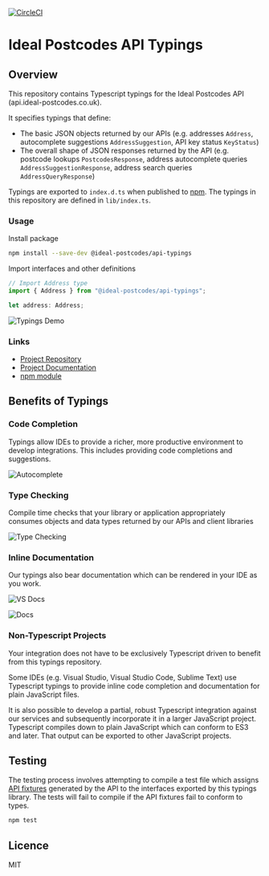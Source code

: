 [![CircleCI](https://circleci.com/gh/ideal-postcodes/api-typings.svg?style=svg)](https://circleci.com/gh/ideal-postcodes/api-typings)

# Ideal Postcodes API Typings

## Overview

This repository contains Typescript typings for the Ideal Postcodes API (api.ideal-postcodes.co.uk).

It specifies typings that define:

- The basic JSON objects returned by our APIs (e.g. addresses `Address`, autocomplete suggestions `AddressSuggestion`, API key status `KeyStatus`)
- The overall shape of JSON responses returned by the API (e.g. postcode lookups `PostcodesResponse`, address autocomplete queries `AddressSuggestionResponse`, address search queries `AddressQueryResponse`)

Typings are exported to `index.d.ts` when published to [npm](https://www.npmjs.com/package/@ideal-postcodes/api-typings). The typings in this repository are defined in `lib/index.ts`.

### Usage

Install package

```bash
npm install --save-dev @ideal-postcodes/api-typings
```

Import interfaces and other definitions

```typescript
// Import Address type
import { Address } from "@ideal-postcodes/api-typings";

let address: Address;
```

![Typings Demo](https://img.ideal-postcodes.co.uk/api-typings/demo.svg)

### Links

- [Project Repository](https://github.com/ideal-postcodes/api-typings)
- [Project Documentation](https://ideal-postcodes.github.io/api-typings)
- [npm module](https://www.npmjs.com/package/@ideal-postcodes/api-typings)

## Benefits of Typings

### Code Completion

Typings allow IDEs to provide a richer, more productive environment to develop integrations. This includes providing code completions and suggestions.

![Autocomplete](https://img.ideal-postcodes.co.uk/api-typings/autocomplete.png)

### Type Checking

Compile time checks that your library or application appropriately consumes objects and data types returned by our APIs and client libraries

![Type Checking](https://img.ideal-postcodes.co.uk/api-typings/type_checking.svg)

### Inline Documentation

Our typings also bear documentation which can be rendered in your IDE as you work.

![VS Docs](https://img.ideal-postcodes.co.uk/api-typings/documentation.png)

![Docs](https://img.ideal-postcodes.co.uk/api-typings/documentation.svg)

### Non-Typescript Projects

Your integration does not have to be exclusively Typescript driven to benefit from this typings repository. 

Some IDEs (e.g. Visual Studio, Visual Studio Code, Sublime Text) use Typescript typings to provide inline code completion and documentation for plain JavaScript files. 

It is also possible to develop a partial, robust Typescript integration against our services and subsequently incorporate it in a larger JavaScript project. Typescript compiles down to plain JavaScript which can conform to ES3 and later. That output can be exported to other JavaScript projects.

## Testing

The testing process involves attempting to compile a test file which assigns [API fixtures](https://github.com/ideal-postcodes/api-fixtures) generated by the API to the interfaces exported by this typings library. The tests will fail to compile if the API fixtures fail to conform to types.

```bash
npm test
```

## Licence

MIT

